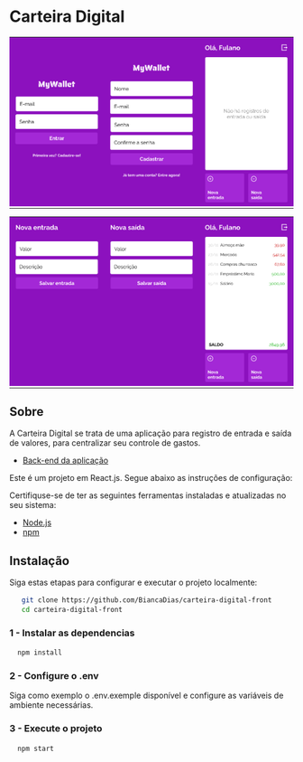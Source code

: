 # Carteira Digital
<table>
  <tr>
    <td align="center" style="padding: 0; margin: 0;">
      <img src="src/images/1.png" width="200" alt="Imagem 1">
    </td>
    <td align="center" style="padding: 0; margin: 0;">
      <img src="src/images/2.png" width="200" alt="Imagem 2">
    </td>
    <td align="center" style="padding: 0; margin: 0;">
      <img src="src/images/3.png" width="200" alt="Imagem 3">
    </td>
  </tr>
</table>

<table>
  <tr>
    <td align="center" style="padding: 0; margin: 0;">
      <img src="src/images/4.png" width="200" alt="Imagem 5">
    </td>
    <td align="center" style="padding: 0; margin: 0;">
      <img src="src/images/5.png" width="200" alt="Imagem 6">
    </td>
    <td align="center" style="padding: 0; margin: 0;">
      <img src="src/images/6.png" width="200" alt="Imagem 7">
  </tr>
</table>

## Sobre

A Carteira Digital se trata de uma aplicação para registro de entrada e saída de valores, para centralizar seu controle de gastos.

- [Back-end da aplicação](https://github.com/BiancaDias/carteira-digital-back)

Este é um projeto em React.js. Segue abaixo as instruções de configuração:

Certifiquse-se de ter as seguintes ferramentas instaladas e atualizadas no seu sistema: 

- [Node.js](https://nodejs.org/)
- [npm](https://www.npmjs.com/)

## Instalação

Siga estas etapas para configurar e executar o projeto localmente:

```bash
   git clone https://github.com/BiancaDias/carteira-digital-front
   cd carteira-digital-front
```

### 1 - Instalar as dependencias
```bash
  npm install
```
### 2 - Configure o .env
Siga como exemplo o .env.exemple disponível e configure as variáveis de ambiente necessárias.

### 3 - Execute o projeto

```bash
  npm start
```
